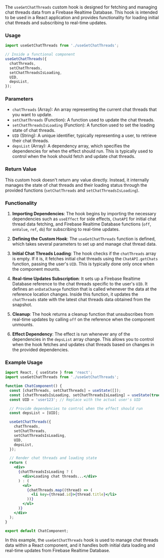 The `useGetChatThreads` custom hook is designed for fetching and managing chat threads data from a Firebase Realtime Database. This hook is intended to be used in a React application and provides functionality for loading initial chat threads and subscribing to real-time updates.

### Usage
```jsx static
import useGetChatThreads from './useGetChatThreads';

// Inside a functional component
useGetChatThreads({
  chatThreads,
  setChatThreads,
  setChatThreadsIsLoading,
  UID,
  depsList,
});
```

### Parameters
- `chatThreads` (Array): An array representing the current chat threads that you want to update.
- `setChatThreads` (Function): A function used to update the chat threads.
- `setChatThreadsIsLoading` (Function): A function used to set the loading state of chat threads.
- `UID` (String): A unique identifier, typically representing a user, to retrieve their chat threads.
- `depsList` (Array): A dependency array, which specifies the dependencies for when the effect should run. This is typically used to control when the hook should fetch and update chat threads.

### Return Value
This custom hook doesn't return any value directly. Instead, it internally manages the state of chat threads and their loading status through the provided functions (`setChatThreads` and `setChatThreadsIsLoading`).

### Functionality
1. **Importing Dependencies**: The hook begins by importing the necessary dependencies such as `useEffect` for side effects, `ChatAPI` for initial chat thread data fetching, and Firebase Realtime Database functions (`off`, `onValue`, `ref`, `db`) for subscribing to real-time updates.

2. **Defining the Custom Hook**: The `useGetChatThreads` function is defined, which takes several parameters to set up and manage chat thread data.

3. **Initial Chat Threads Loading**: The hook checks if the `chatThreads` array is empty. If it is, it fetches initial chat threads using the `ChatAPI.getChats` function, passing the user's `UID`. This is typically done only once when the component mounts.

4. **Real-time Updates Subscription**: It sets up a Firebase Realtime Database reference to the chat threads specific to the user's `UID`. It defines an `onDataChange` function that is called whenever the data at the reference location changes. Inside this function, it updates the `chatThreads` state with the latest chat threads data obtained from the snapshot.

5. **Cleanup**: The hook returns a cleanup function that unsubscribes from real-time updates by calling `off` on the reference when the component unmounts.

6. **Effect Dependency**: The effect is run whenever any of the dependencies in the `depsList` array change. This allows you to control when the hook fetches and updates chat threads based on changes in the provided dependencies.

### Example Usage
```jsx static
import React, { useState } from 'react';
import useGetChatThreads from './useGetChatThreads';

function ChatComponent() {
  const [chatThreads, setChatThreads] = useState([]);
  const [chatThreadsIsLoading, setChatThreadsIsLoading] = useState(true);
  const UID = 'user123'; // Replace with the actual user's UID

  // Provide dependencies to control when the effect should run
  const depsList = [UID];

  useGetChatThreads({
    chatThreads,
    setChatThreads,
    setChatThreadsIsLoading,
    UID,
    depsList,
  });

  // Render chat threads and loading state
  return (
    <div>
      {chatThreadsIsLoading ? (
        <div>Loading chat threads...</div>
      ) : (
        <ul>
          {chatThreads.map((thread) => (
            <li key={thread.id}>{thread.title}</li>
          ))}
        </ul>
      )}
    </div>
  );
}

export default ChatComponent;
```

In this example, the `useGetChatThreads` hook is used to manage chat threads data within a React component, and it handles both initial data loading and real-time updates from Firebase Realtime Database.